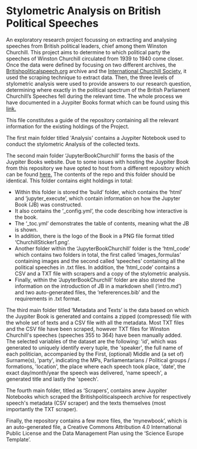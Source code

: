 # Stylometric Analysis on British Political Speeches
An exploratory research project focussing on extracting and analysing speeches from British political leaders, chief among them Winston Churchill.
This project aims to determine to which political party the speeches of Winston Churchill circulated from 1939 to 1940 come closer. 
Once the data were defined by focusing on two different archives, the [Britishpoliticalspeech.org](http://britishpoliticalspeech.org/) archive and the [International Churchill Society](https://winstonchurchill.org/), it used the scraping technique to extract data. 
Then, the three levels of stylometric analysis were used to provide answers to our research question, determining where exactly in the political spectrum of the British Parliament Churchill’s Speeches fell during the relevant time. 
The whole process we have documented in a Juypiter Books format which can be found using this [link.](https://paschalisag.github.io/jupy_book_churchill/html_code/political_party_stylometric_analysis-Copy1.html)

This file constitutes a guide of the repository containing all the relevant information for the existing holdings of the Project. 

The first main folder titled 'Analysis' contains a Juypiter Notebook used to conduct the stylometric Analysis of the collected texts. 

The second main folder ‘JupyterBookChurchill’ forms the basis of the Juypiter Books website. Due to some issues with hosting the Juypiter Book from this repository we have opted to host from a different repository which can be found [here.](https://github.com/PaschalisAg/jupy_book_churchill)
The contents of the repo and this folder should be identical. This folder contains eight holdings in total:
- Within this folder is stored the ‘build’ folder, which contains the ‘html’ and ‘jupyter_execute’, which contain information on how the Jupyter Book (JB) was constructed.
- It also contains the ‘_config.yml’, the code describing how interactive is the book. 
- The ‘_toc.yml’ demonstrates the table of contents, meaning what the JB is shown. 
- In addition, there is the logo of the Book in a PNG file format titled ‘ChurchillSticker1.png’. 
- Another folder within the ‘JupyterBookChurchill’ folder is the ‘html_code’ which contains two folders in total, the first called ‘images_formulas’ containing images and the second called ‘speeches’ containing all the political speeches in .txt files. In addition, the ‘html_code’ contains a CSV and a TXT file with scrapers and a copy of the stylometric analysis.
- Finally, within the ‘JupyterBookChurchill’ folder are also stored the information on the introduction of JB in a markdown shell (‘intro.md’) and two auto-generated files, the ‘refererences.bib’ and the requirements in .txt format.

The third main folder titled ‘Metadata and Texts’ is the data based on which the Juypiter Book is generated and contains a zipped (compressed) file with the whole set of texts and a CSV file with all the metadata. Most TXT files and the CSV file have been scraped, however TXT files for Winston Churchill's speeches (speeches 355 to 364) have been manually added. The selected variables of the dataset are the following: 'id', which was generated to uniquely identify every tuple, the 'speaker', the full name of each politician, accompanied by the First, (optional) Middle and (a set of) Surname(s), 'party', indicating the MPs, Parliamentarians / Political groups / formations, 'location', the place where each speech took place, 'date', the exact day/month/year the speech was delivered, 'name speech', a generated title and lastly the 'speech'.

The fourth main folder, titled as ‘Scrapers’, contains anew Juypiter Notebooks which scraped the Britishpoliticalspeech archive for respectively speech's metadata (CSV scraper) and the texts themselves (most importantly the TXT scraper).

Finally, the repository contains a few more files, the ‘mynewbook’, which is an auto-generated file, a Creative Commons Attribution 4.0 International Public License and the Data Management Plan using the ‘Science Europe Template’.
